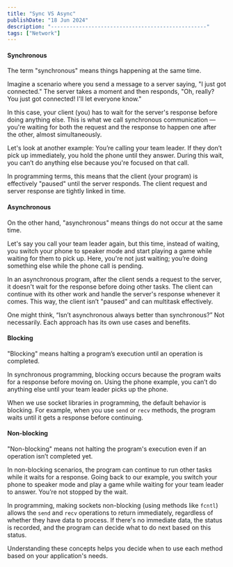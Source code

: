 ```yaml
---
title: "Sync VS Async"
publishDate: "18 Jun 2024"
description: "--------------------------------------------------"
tags: ["Network"]
---
```


#### Synchronous

The term "synchronous" means things happening at the same time.

Imagine a scenario where you send a message to a server saying, "I just got connected." The server takes a moment and then responds, "Oh, really? You just got connected! I'll let everyone know."

In this case, your client (you) has to wait for the server's response before doing anything else. This is what we call synchronous communication — you're waiting for both the request and the response to happen one after the other, almost simultaneously.

Let's look at another example: You’re calling your team leader. If they don’t pick up immediately, you hold the phone until they answer. During this wait, you can’t do anything else because you're focused on that call.

In programming terms, this means that the client (your program) is effectively "paused" until the server responds. The client request and server response are tightly linked in time.

#### Asynchronous

On the other hand, "asynchronous" means things do not occur at the same time.

Let's say you call your team leader again, but this time, instead of waiting, you switch your phone to speaker mode and start playing a game while waiting for them to pick up. Here, you're not just waiting; you’re doing something else while the phone call is pending.

In an asynchronous program, after the client sends a request to the server, it doesn't wait for the response before doing other tasks. The client can continue with its other work and handle the server's response whenever it comes. This way, the client isn’t "paused" and can multitask effectively.

One might think, “Isn’t asynchronous always better than synchronous?” Not necessarily. Each approach has its own use cases and benefits.

#### Blocking

"Blocking" means halting a program’s execution until an operation is completed.

In synchronous programming, blocking occurs because the program waits for a response before moving on. Using the phone example, you can’t do anything else until your team leader picks up the phone.

When we use socket libraries in programming, the default behavior is blocking. For example, when you use `send` or `recv` methods, the program waits until it gets a response before continuing.

#### Non-blocking

"Non-blocking" means not halting the program's execution even if an operation isn’t completed yet.

In non-blocking scenarios, the program can continue to run other tasks while it waits for a response. Going back to our example, you switch your phone to speaker mode and play a game while waiting for your team leader to answer. You’re not stopped by the wait.

In programming, making sockets non-blocking (using methods like `fcntl`) allows the `send` and `recv` operations to return immediately, regardless of whether they have data to process. If there's no immediate data, the status is recorded, and the program can decide what to do next based on this status.

Understanding these concepts helps you decide when to use each method based on your application's needs.